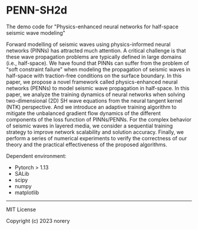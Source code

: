 # PENN-SH2d
The demo code for "Physics-enhanced neural networks for half-space seismic wave modeling"

Forward modelling of seismic waves using physics-informed neural networks (PINNs) has attracted much attention. A critical challenge is that these wave propagation problems are typically defined in large domains (i.e., half-space). We have found that PINNs can suffer from the problem of "soft constraint failure" when modeling the propagation of seismic waves in half-space with traction-free conditions on the surface boundary. In this paper, we propose a novel framework called physics-enhanced neural networks (PENNs) to model seismic wave propagation in half-space. In this paper, we analyze the training dynamics of neural networks when solving two-dimensional (2D) SH wave equations from the neural tangent kernel (NTK) perspective. And we introduce an adaptive training algorithm to mitigate the unbalanced gradient flow dynamics of the different components of the loss function of PINNs/PENNs. For the complex behavior of seismic waves in layered media, we consider a sequential training strategy to improve network scalability and solution accuracy. Finally, we perform a series of numerical experiments to verify the correctness of our theory and the practical effectiveness of the proposed algorithms.

Dependent environment:

+ Pytorch > 1.13
+ SALib
+ scipy
+ numpy
+ matplotlib

---

MIT License

Copyright (c) 2023 norery